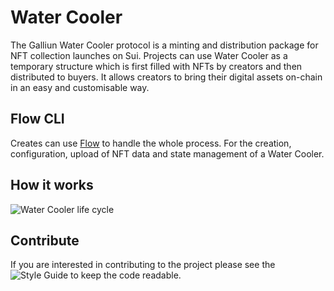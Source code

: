 # Water Cooler
The Galliun Water Cooler protocol is a minting and distribution package for NFT collection launches on Sui. Projects can use Water Cooler as a temporary structure which is first filled with NFTs by creators and then distributed to buyers. It allows creators to bring their digital assets on-chain in an easy and customisable way.

## Flow CLI
Creates can use [Flow](https://github.com/VisionDeCreator/flow "Flow") to handle the whole process. For the creation, configuration, upload of NFT data and state management of a Water Cooler.

## How it works
![Water Cooler life cycle](https://github.com/VisionDeCreator/water_cooler/blob/main/images/water_cooler.png?raw=true)


## Contribute
If you are interested in contributing to the project please see the ![Style Guide](https://chip-brownie-44a.notion.site/Move-Style-Guide-3d8bd29c18794874ae791754fa4a84fa) to keep the code readable.